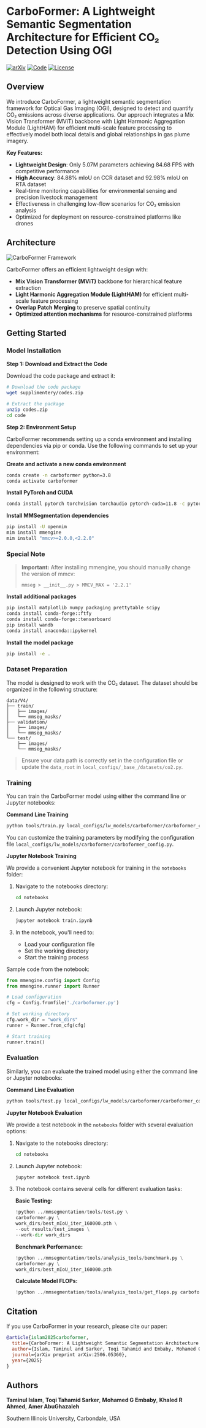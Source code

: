# CarboFormer: A Lightweight Semantic Segmentation Architecture for Efficient CO₂ Detection Using OGI

[![arXiv](https://img.shields.io/badge/arXiv-2506.05360-b31b1b.svg)](https://arxiv.org/abs/2506.05360)
[![Code](https://img.shields.io/badge/Code-GitHub-black.svg)](https://github.com/taminulislam/carbonext_and_carboformer)
[![License](https://img.shields.io/badge/License-MIT-green.svg)](#license)

## Overview

We introduce CarboFormer, a lightweight semantic segmentation framework for Optical Gas Imaging (OGI), designed to detect and quantify CO₂ emissions across diverse applications. Our approach integrates a Mix Vision Transformer (MViT) backbone with Light Harmonic Aggregation Module (LightHAM) for efficient multi-scale feature processing to effectively model both local details and global relationships in gas plume imagery.

**Key Features:**
- **Lightweight Design**: Only 5.07M parameters achieving 84.68 FPS with competitive performance
- **High Accuracy**: 84.88% mIoU on CCR dataset and 92.98% mIoU on RTA dataset
- Real-time monitoring capabilities for environmental sensing and precision livestock management
- Effectiveness in challenging low-flow scenarios for CO₂ emission analysis
- Optimized for deployment on resource-constrained platforms like drones

## Architecture

![CarboFormer Framework](figure/carbonformer.png)

CarboFormer offers an efficient lightweight design with:
- **Mix Vision Transformer (MViT)** backbone for hierarchical feature extraction
- **Light Harmonic Aggregation Module (LightHAM)** for efficient multi-scale feature processing
- **Overlap Patch Merging** to preserve spatial continuity
- **Optimized attention mechanisms** for resource-constrained platforms

## Getting Started

### Model Installation

**Step 1: Download and Extract the Code**

Download the code package and extract it:

```bash
# Download the code package
wget supplimentery/codes.zip

# Extract the package
unzip codes.zip
cd code
```

**Step 2: Environment Setup**

CarboFormer recommends setting up a conda environment and installing dependencies via pip or conda. Use the following commands to set up your environment:

**Create and activate a new conda environment**

```bash
conda create -n carboformer python=3.8
conda activate carboformer
```

**Install PyTorch and CUDA**

```bash
conda install pytorch torchvision torchaudio pytorch-cuda=11.8 -c pytorch -c nvidia
```

**Install MMSegmentation dependencies**

```bash
pip install -U openmim
mim install mmengine
mim install "mmcv>=2.0.0,<2.2.0"
```

### Special Note

> **Important:** After installing mmengine, you should manually change the version of mmcv:
> ```
> mmseg > __init__.py > MMCV_MAX = '2.2.1'
> ```

**Install additional packages**

```bash
pip install matplotlib numpy packaging prettytable scipy
conda install conda-forge::ftfy
conda install conda-forge::tensorboard
pip install wandb
conda install anaconda::ipykernel
```

**Install the model package**

```bash
pip install -e .
```

### Dataset Preparation

The model is designed to work with the CO₂ dataset. The dataset should be organized in the following structure:

```
data/V4/
├── train/
│   ├── images/
│   └── mmseg_masks/
├── validation/
│   ├── images/
│   └── mmseg_masks/
└── test/
    ├── images/
    └── mmseg_masks/
```

> Ensure your data path is correctly set in the configuration file or update the `data_root` in `local_configs/_base_/datasets/co2.py`.

### Training

You can train the CarboFormer model using either the command line or Jupyter notebooks:

**Command Line Training**

```bash
python tools/train.py local_configs/lw_models/carboformer/carboformer_config.py
```

You can customize the training parameters by modifying the configuration file `local_configs/lw_models/carboformer/carboformer_config.py`.

**Jupyter Notebook Training**

We provide a convenient Jupyter notebook for training in the `notebooks` folder:

1. Navigate to the notebooks directory:
   ```bash
   cd notebooks
   ```

2. Launch Jupyter notebook:
   ```bash
   jupyter notebook train.ipynb
   ```

3. In the notebook, you'll need to:
   - Load your configuration file
   - Set the working directory
   - Start the training process

Sample code from the notebook:
```python
from mmengine.config import Config
from mmengine.runner import Runner

# Load configuration
cfg = Config.fromfile('./carboformer.py')

# Set working directory
cfg.work_dir = "work_dirs"
runner = Runner.from_cfg(cfg)

# Start training
runner.train()
```

### Evaluation

Similarly, you can evaluate the trained model using either the command line or Jupyter notebooks:

**Command Line Evaluation**

```bash
python tools/test.py local_configs/lw_models/carboformer/carboformer_config.py /path/to/checkpoint --eval mIoU
```

**Jupyter Notebook Evaluation**

We provide a test notebook in the `notebooks` folder with several evaluation options:

1. Navigate to the notebooks directory:
   ```bash
   cd notebooks
   ```

2. Launch Jupyter notebook:
   ```bash
   jupyter notebook test.ipynb
   ```

3. The notebook contains several cells for different evaluation tasks:

   **Basic Testing:**
   ```python
   !python ../mmsegmentation/tools/test.py \
   carboformer.py \
   work_dirs/best_mIoU_iter_160000.pth \
   --out results/test_images \
   --work-dir work_dirs
   ```

   **Benchmark Performance:**
   ```python
   !python ../mmsegmentation/tools/analysis_tools/benchmark.py \
   carboformer.py \
   work_dirs/best_mIoU_iter_160000.pth
   ```

   **Calculate Model FLOPs:**
   ```python
   !python ../mmsegmentation/tools/analysis_tools/get_flops.py carboformer.py --shape 512 512
   ```

## Citation

If you use CarboFormer in your research, please cite our paper:

```bibtex
@article{islam2025carboformer,
  title={CarboFormer: A Lightweight Semantic Segmentation Architecture for Efficient Carbon Dioxide Detection Using Optical Gas Imaging},
  author={Islam, Taminul and Sarker, Toqi Tahamid and Embaby, Mohamed G and Ahmed, Khaled R and AbuGhazaleh, Amer},
  journal={arXiv preprint arXiv:2506.05360},
  year={2025}
}
```

## Authors

**Taminul Islam**, **Toqi Tahamid Sarker**, **Mohamed G Embaby**, **Khaled R Ahmed**, **Amer AbuGhazaleh**

Southern Illinois University, Carbondale, USA

